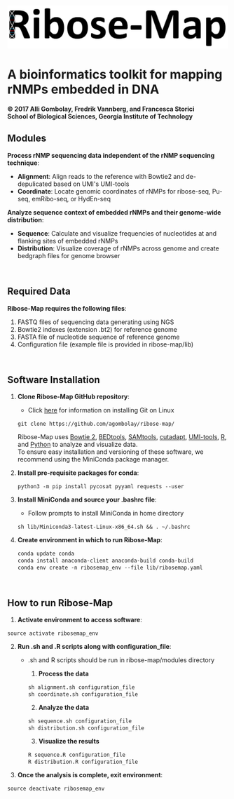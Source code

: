 ![Logo](https://github.com/agombolay/Images/blob/master/logo.png)
# A bioinformatics toolkit for mapping rNMPs embedded in DNA
**© 2017 Alli Gombolay, Fredrik Vannberg, and Francesca Storici**  
**School of Biological Sciences, Georgia Institute of Technology**

## Modules
**Process rNMP sequencing data independent of the rNMP sequencing technique**:  
* **Alignment**: Align reads to the reference with Bowtie2 and de-depulicated based on UMI's UMI-tools  
* **Coordinate**: Locate genomic coordinates of rNMPs for ribose-seq, Pu-seq, emRibo-seq, or HydEn-seq  

**Analyze sequence context of embedded rNMPs and their genome-wide distribution**:  
* **Sequence**: Calculate and visualize frequencies of nucleotides at and flanking sites of embedded rNMPs  
* **Distribution**: Visualize coverage of rNMPs across genome and create bedgraph files for genome browser  
 
&nbsp;
## Required Data
**Ribose-Map requires the following files**:
1. FASTQ files of sequencing data generating using NGS
2. Bowtie2 indexes (extension .bt2) for reference genome
3. FASTA file of nucleotide sequence of reference genome
4. Configuration file (example file is provided in ribose-map/lib)

&nbsp;
## Software Installation

1. **Clone Ribose-Map GitHub repository**:  
   * Click [here](https://git-scm.com/book/en/v2/Getting-Started-Installing-Git) for information on installing Git on Linux
   ```
   git clone https://github.com/agombolay/ribose-map/
   ```
   
    Ribose-Map uses [Bowtie 2](https://sourceforge.net/projects/bowtie-bio/files/bowtie2/2.3.1), [BEDtools](http://bedtools.readthedocs.io/en/latest/content/installation.html), [SAMtools](http://www.htslib.org/download/), [cutadapt](http://cutadapt.readthedocs.io/en/stable/), [UMI-tools](https://github.com/CGATOxford/UMI-tools), [R](https://cran.r-project.org/), and [Python](https://www.python.org/) to analyze and visualize data.  
To ensure easy installation and versioning of these software, we recommend using the MiniConda package manager.

2. **Install pre-requisite packages for conda**:
   ```
   python3 -m pip install pycosat pyyaml requests --user
   ```

3. **Install MiniConda and source your .bashrc file**:  
   * Follow prompts to install MiniConda in home directory
   ```
   sh lib/Miniconda3-latest-Linux-x86_64.sh && . ~/.bashrc
   ```

4. **Create environment in which to run Ribose-Map**:  
   ```
   conda update conda
   conda install anaconda-client anaconda-build conda-build
   conda env create -n ribosemap_env --file lib/ribosemap.yaml
   ```

&nbsp;
## How to run Ribose-Map
1. **Activate environment to access software**:
```
source activate ribosemap_env
```

2. **Run .sh and .R scripts along with configuration_file**:
   * .sh and R scripts should be run in ribose-map/modules directory

     1. **Process the data**
     ```
     sh alignment.sh configuration_file
     sh coordinate.sh configuration_file
     ```
     2. **Analyze the data**
     ```
     sh sequence.sh configuration_file
     sh distribution.sh configuration_file
     ```
     3. **Visualize the results**
     ```
     R sequence.R configuration_file
     R distribution.R configuration_file
     ```

3. **Once the analysis is complete, exit environment**:  
```
source deactivate ribosemap_env
```
